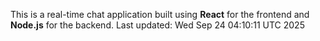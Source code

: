 This is a real-time chat application built using **React** for the frontend and **Node.js** for the backend.
Last updated: Wed Sep 24 04:10:11 UTC 2025
